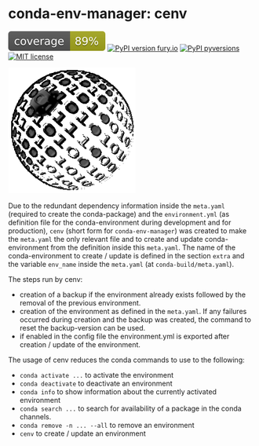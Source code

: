 # conda-env-manager: cenv

![coverage](img/coverage.svg)
[![PyPI version fury.io](https://badge.fury.io/py/cenv-tool.svg)](https://pypi.python.org/pypi/cenv-tool/)
[![PyPI pyversions](https://img.shields.io/pypi/pyversions/cenv-tool.svg)](https://pypi.python.org/pypi/cenv-tool/)
[![MIT license](https://img.shields.io/badge/License-MIT-blue.svg)](https://lbesson.mit-license.org/)

![logo](img/logo.png)

Due to the redundant dependency information inside the `meta.yaml` (required
to create the conda-package) and the `environment.yml` (as definition file
for the conda-environment during development and for production), `cenv`
(short form for `conda-env-manager`) was created to make the `meta.yaml`
the only relevant file and to create and update conda-environment from the
definition inside this `meta.yaml`.
The name of the conda-environment to create / update is defined in the section
`extra` and the variable `env_name` inside the `meta.yaml` (at
`conda-build/meta.yaml`).

The steps run by cenv:

* creation of a backup if the environment already exists followed by the
  removal of the previous environment.
* creation of the environment as defined in the `meta.yaml`.
  If any failures occurred during creation and the backup was created, the
  command to reset the backup-version can be used.
* if enabled in the config file the environment.yml is exported after creation
  / update of the environment.


The usage of cenv reduces the conda commands to use to the following:

* `conda activate ...` to activate the environment
* `conda deactivate` to deactivate an environment
* `conda info` to show information about the currently activated environment
* `conda search ...` to search for availability of a package in the conda
  channels.
* `conda remove -n ... --all` to remove an environment
* `cenv` to create / update an environment

